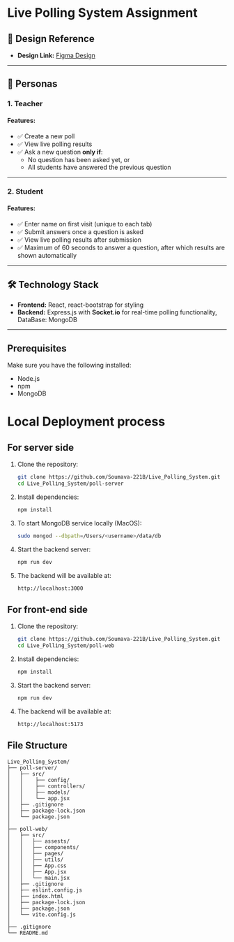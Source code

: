 # Live Polling System Assignment

## 🎨 Design Reference

- **Design Link:** [Figma Design](https://www.figma.com/design/uhinheFgWssbxvlI7wtf59/Intervue-Assigment--Poll-system?node-id=0-1&t=Y5)

---

## 👥 Personas

### 1. **Teacher**

#### Features:
- ✅ Create a new poll
- ✅ View live polling results
- ✅ Ask a new question **only if**:
  - No question has been asked yet, or
  - All students have answered the previous question

---

### 2. **Student**

#### Features:
- ✅ Enter name on first visit (unique to each tab)
- ✅ Submit answers once a question is asked
- ✅ View live polling results after submission
- ✅ Maximum of 60 seconds to answer a question, after which results are shown automatically

---

## 🛠️ Technology Stack

- **Frontend:** React, react-bootstrap for styling
- **Backend:** Express.js with **Socket.io** for real-time polling functionality, DataBase: MongoDB

---

## Prerequisites
Make sure you have the following installed:
- Node.js
- npm
- MongoDB

# Local Deployment process

## For server side 
1. Clone the repository:
   ```bash
   git clone https://github.com/Soumava-221B/Live_Polling_System.git
   cd Live_Polling_System/poll-server
   ```

2. Install dependencies:
   ```bash
   npm install
   ```

3. To start MongoDB service locally (MacOS):
   ```bash
   sudo mongod --dbpath=/Users/<username>/data/db
   ```

4. Start the backend server:
   ```bash
   npm run dev
   ```
   
5. The backend will be available at:
   ```
   http://localhost:3000
   ```

## For front-end side 

1. Clone the repository:
   ```bash
   git clone https://github.com/Soumava-221B/Live_Polling_System.git
   cd Live_Polling_System/poll-web
   ```

2. Install dependencies:
   ```bash
   npm install
   ```

3. Start the backend server:
   ```bash
   npm run dev
   ```
   
5. The backend will be available at:
   ```
   http://localhost:5173
   ```

## File Structure

```
Live_Polling_System/
├── poll-server/                     
│   ├── src/                 
│   │    ├── config/                       
│   │    ├── controllers/                       
│   │    ├── models/                        
│   │    └── app.jsx                       
│   ├── .gitignore              
│   ├── package-lock.json
│   └── package.json                  
│
├── poll-web/                                               
│   ├── src/
│   │   ├── assests/               
│   │   ├── components/                    
│   │   ├── pages/                 
│   │   ├── utils/                    
│   │   ├── App.css                  
│   │   ├── App.jsx                  
│   │   └── main.jsx 
│   ├── .gitignore 
│   ├── eslint.config.js
│   ├── index.html                                                              
│   ├── package-lock.json
│   ├── package.json
│   └── vite.config.js                     
│
├── .gitignore                         
└── README.md                     

```